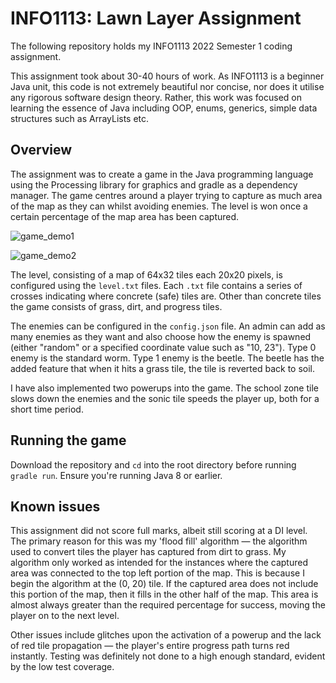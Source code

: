 # INFO1113: Lawn Layer Assignment

The following repository holds my INFO1113 2022 Semester 1 coding assignment. 

This assignment took about 30-40 hours of work. As INFO1113 is a beginner Java unit, this code is not extremely beautiful nor concise, nor does it utilise any rigorous software design theory. Rather, this work was focused on learning the essence of Java including OOP, enums, generics, simple data structures such as ArrayLists etc.

## Overview
The assignment was to create a game in the Java programming language using the Processing library for graphics and gradle as a dependency manager. The game centres around a player trying to capture as much area of the map as they can whilst avoiding enemies. The level is won once a certain percentage of the map area has been captured.

![game_demo1](https://user-images.githubusercontent.com/97012075/179744117-0910bd98-e277-48f2-b075-d1a3dbce9834.png)

![game_demo2](https://user-images.githubusercontent.com/97012075/179744080-563c2e57-3333-410f-9db1-6e5af87679f2.png)

The level, consisting of a map of 64x32 tiles each 20x20 pixels, is configured using the `level.txt` files. Each `.txt` file contains a series of crosses indicating where concrete (safe) tiles are. Other than concrete tiles the game consists of grass, dirt, and progress tiles.

The enemies can be configured in the `config.json` file. An admin can add as many enemies as they want and also choose how the enemy is spawned (either "random" or a specified coordinate value such as "10, 23"). Type 0 enemy is the standard worm. Type 1 enemy is the beetle. The beetle has the added feature that when it hits a grass tile, the tile is reverted back to soil.

I have also implemented two powerups into the game. The school zone tile slows down the enemies and the sonic tile speeds the player up, both for a short time period.

## Running the game
Download the repository and `cd` into the root directory before running `gradle run`. Ensure you're running Java 8 or earlier.

## Known issues
This assignment did not score full marks, albeit still scoring at a DI level. The primary reason for this was my 'flood fill' algorithm — the algorithm used to convert tiles the player has captured from dirt to grass. My algorithm only worked as intended for the instances where the captured area was connected to the top left portion of the map. This is because I begin the algorithm at the (0, 20) tile. If the captured area does not include this portion of the map, then it fills in the other half of the map. This area is almost always greater than the required percentage for success, moving the player on to the next level.

Other issues include glitches upon the activation of a powerup and the lack of red tile propagation — the player's entire progress path turns red instantly. Testing was definitely not done to a high enough standard, evident by the low test coverage.
